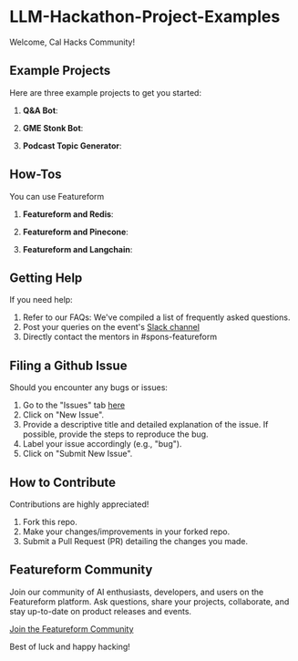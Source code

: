 # LLM-Hackathon-Project-Examples

Welcome, Cal Hacks Community!


## Example Projects

Here are three example projects to get you started:

1. **Q&A Bot**: 

2. **GME Stonk Bot**: 

3. **Podcast Topic Generator**: 

## How-Tos

You can use Featureform 

1. **Featureform and Redis**: 

2. **Featureform and Pinecone**: 

3. **Featureform and Langchain**: 


## Getting Help

If you need help:

1. Refer to our FAQs: We've compiled a list of frequently asked questions.
2. Post your queries on the event's [Slack channel](link)
3. Directly contact the mentors in #spons-featureform

## Filing a Github Issue

Should you encounter any bugs or issues:

1. Go to the "Issues" tab [here]()
2. Click on "New Issue".
3. Provide a descriptive title and detailed explanation of the issue. If possible, provide the steps to reproduce the bug.
4. Label your issue accordingly (e.g., "bug").
5. Click on "Submit New Issue".

## How to Contribute

Contributions are highly appreciated!

1. Fork this repo.
2. Make your changes/improvements in your forked repo.
3. Submit a Pull Request (PR) detailing the changes you made.

## Featureform Community

Join our community of AI enthusiasts, developers, and users on the Featureform platform. Ask questions, share your projects, collaborate, and stay up-to-date on product releases and events.

[Join the Featureform Community](https://join.slack.com/t/featureform-community/shared_invite/zt-xhqp2m4i-JOCaN1vRN2NDXSVif10aQg)

Best of luck and happy hacking!
